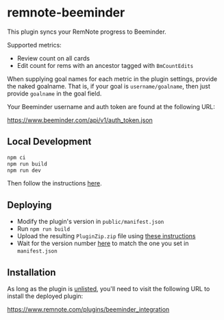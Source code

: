 # remnote-beeminder

This plugin syncs your RemNote progress to Beeminder.

Supported metrics:

- Review count on all cards
- Edit count for rems with an ancestor tagged with `BmCountEdits`

When supplying goal names for each metric in the plugin settings, provide
the naked goalname. That is, if your goal is `username/goalname`, then
just provide `goalname` in the goal field.

Your Beeminder username and auth token are found at the following URL:

<https://www.beeminder.com/api/v1/auth_token.json>

## Local Development

```bash
npm ci
npm run build
npm run dev
```

Then follow the instructions [here][1].

## Deploying

- Modify the plugin's version in `public/manifest.json`
- Run `npm run build`
- Upload the resulting `PluginZip.zip` file using [these instructions][3]
- Wait for the version number [here][4] to match the one you set in `manifest.json`

## Installation

As long as the plugin is [unlisted][2], you'll need to visit the following URL to install the deployed plugin:

<https://www.remnote.com/plugins/beeminder_integration>

[1]: https://plugins.remnote.com/getting-started/quick_start_guide#run-the-plugin-template-inside-remnote
[2]: https://plugins.remnote.com/advanced/unlisted_plugins
[3]: https://plugins.remnote.com/advanced/submitting_plugins
[4]: https://www.remnote.com/plugins/beeminder_integration
